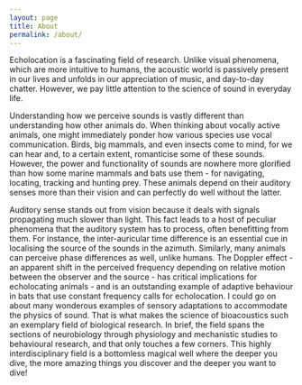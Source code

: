 ```yaml
---
layout: page
title: About
permalink: /about/
---
```


Echolocation is a fascinating field of research. Unlike visual phenomena, which are more intuitive to humans, the acoustic world is passively present in our lives and unfolds in our appreciation of music, and day-to-day chatter. However, we pay little attention to the science of sound in everyday life.

Understanding how we perceive sounds is vastly different than understanding how other animals do. When thinking about vocally active animals, one might immediately ponder how various species use vocal communication. Birds, big mammals, and even insects come to mind, for we can hear and, to a certain extent, romanticise some of these sounds. However, the power and functionality of sounds are nowhere more glorified than how some marine mammals and bats use them - for navigating, locating, tracking and hunting prey. These animals depend on their auditory senses more than their vision and can perfectly do well without the latter.

Auditory sense stands out from vision because it deals with signals propagating much slower than light. This fact leads to a host of peculiar phenomena that the auditory system has to process, often benefitting from them. For instance, the inter-auricular time difference is an essential cue in localising the source of the sounds in the azimuth. Similarly, many animals can perceive phase differences as well, unlike humans. The Doppler effect - an apparent shift in the perceived frequency depending on relative motion between the observer and the source - has critical implications for echolocating animals - and is an outstanding example of adaptive behaviour in bats that use constant frequency calls for echolocation. I could go on about many wonderous examples of sensory adaptations to accommodate the physics of sound. That is what makes the science of bioacoustics such an exemplary field of biological research. In brief, the field spans the sections of neurobiology through physiology and mechanistic studies to behavioural research, and that only touches a few corners. This highly interdisciplinary field is a bottomless magical well where the deeper you dive, the more amazing things you discover and the deeper you want to dive!

<!-- This is the base Jekyll theme. You can find out more info about customizing your Jekyll theme, as well as basic Jekyll usage documentation at [jekyllrb.com](https://jekyllrb.com/)

You can find the source code for Minima at GitHub:
[jekyll][jekyll-organization] /
[minima](https://github.com/jekyll/minima)

You can find the source code for Jekyll at GitHub:
[jekyll][jekyll-organization] /
[jekyll](https://github.com/jekyll/jekyll)


[jekyll-organization]: https://github.com/jekyll
 -->